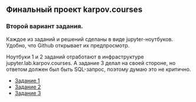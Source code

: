 ## Финальный проект karpov.courses

### Второй вариант задания.

Каждое из заданий и решений сделаны в виде jupyter-ноутбуков. Удобно, что Github открывает их предпросмотр.

Ноутбуки 1 и 2 заданий отработают в инфраструктуре jupyter.lab.karpov.courses.
А задание 3 делал на своей стороне, но ответом должен был быть SQL-запрос, поэтому думаю это не критично.

- [Задание 1](final_2_1.ipynb)
- [Задание 2](final_2_2.ipynb)
- [Задание 3](final_2_3.ipynb)
